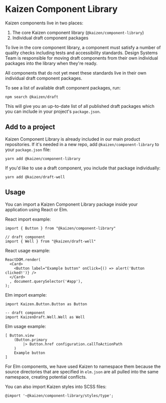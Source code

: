 # Kaizen Component Library

Kaizen components live in two places:

1. The core Kaizen component library (`@kaizen/component-library`)
2. Individual draft component packages

To live in the core component library, a component must satisfy a number of quality checks including tests and accessibility standards. Design Systems Team is responsible for moving draft components from their own individual packages into the library when they're ready.

All components that do not yet meet these standards live in their own individual draft component packages.

To see a list of available draft component packages, run:
```
npm search @kaizen/draft
```
This will give you an up-to-date list of all published draft packages which you can include in your project's `package.json`.

## Add to a project

Kaizen Component Library is already included in our main product repositories. If it's needed in a new repo, add `@kaizen/component-library` to your `package.json` file:

```
yarn add @kaizen/component-library
```
If you'd like to use a draft component, you include that package individually:
```
yarn add @kaizen/draft-well
```

## Usage

You can import a Kaizen Component Library package inside your application using React or Elm.

React import example:

```
import { Button } from "@kaizen/component-library"

// draft component
import { Well } from "@kaizen/draft-well"
```

React usage example:

```
ReactDOM.render(
  <Card>
    <Button label="Example button" onClick={() => alert('Button clicked!')} />
  </Card>
  , document.querySelector('#app'),
);
```

Elm import example:

```
import Kaizen.Button.Button as Button

-- draft component
import KaizenDraft.Well.Well as Well
```

Elm usage example:

```
[ Button.view
    (Button.primary
        |> Button.href configuration.callToActionPath
    )
    Example button
]
```

For Elm components, we have used Kaizen to namespace them because the source directories that are specified in `elm.json` are all pulled into the same namespace, creating potential conflicts.

You can also import Kaizen styles into SCSS files:

```
@import '~@kaizen/component-library/styles/type';
```

